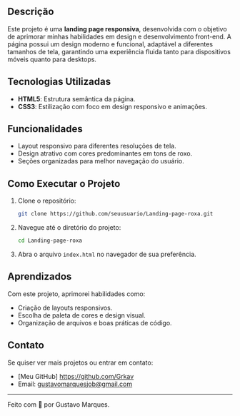 
## Descrição
Este projeto é uma **landing page responsiva**, desenvolvida com o objetivo de aprimorar minhas habilidades em design e desenvolvimento front-end. A página possui um design moderno e funcional, adaptável a diferentes tamanhos de tela, garantindo uma experiência fluida tanto para dispositivos móveis quanto para desktops.

## Tecnologias Utilizadas

- **HTML5**: Estrutura semântica da página.
- **CSS3**: Estilização com foco em design responsivo e animações.

## Funcionalidades

- Layout responsivo para diferentes resoluções de tela.
- Design atrativo com cores predominantes em tons de roxo.
- Seções organizadas para melhor navegação do usuário.

## Como Executar o Projeto

1. Clone o repositório:
   ```bash
   git clone https://github.com/seuusuario/Landing-page-roxa.git
   ```

2. Navegue até o diretório do projeto:
   ```bash
   cd Landing-page-roxa
   ```

3. Abra o arquivo `index.html` no navegador de sua preferência.


## Aprendizados
Com este projeto, aprimorei habilidades como:

- Criação de layouts responsivos.
- Escolha de paleta de cores e design visual.
- Organização de arquivos e boas práticas de código.

## Contato
Se quiser ver mais projetos ou entrar em contato:

- [Meu GitHub] https://github.com/Grkav
- Email: gustavomarquesjob@gmail.com

---
Feito com 💜 por Gustavo Marques.
